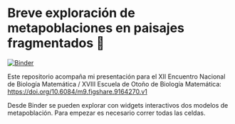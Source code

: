 # Breve exploración de metapoblaciones en paisajes fragmentados :rabbit2:

[![Binder](https://mybinder.org/badge_logo.svg)](https://mybinder.org/v2/gh/iramosp/EOBM/master?filepath=Breve_exploracion.ipynb)

Este repositorio acompaña mi presentación para el XII Encuentro Nacional de Biología Matemática / XVIII Escuela de Otoño de Biología Matemática: https://doi.org/10.6084/m9.figshare.9164270.v1 

Desde Binder se pueden explorar con widgets interactivos dos modelos de metapoblación. Para empezar es necesario correr todas las celdas.
